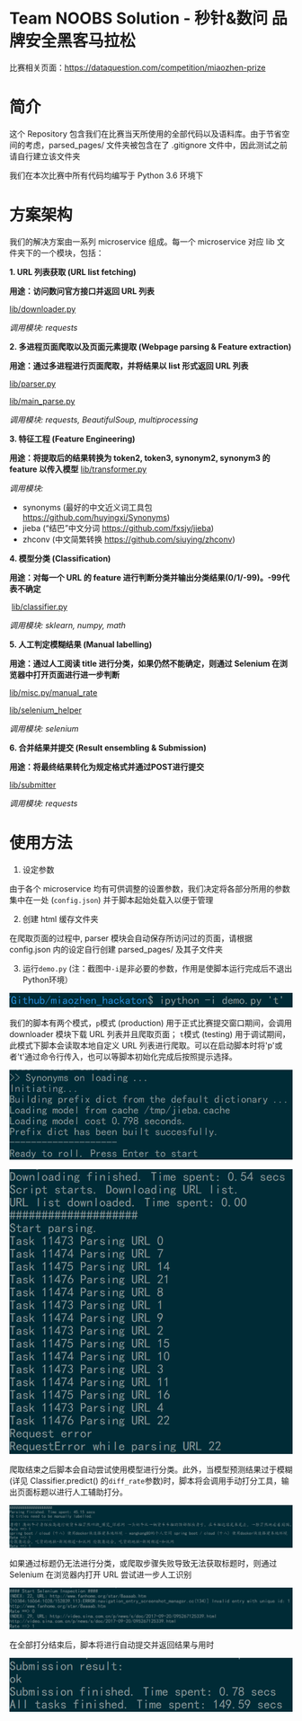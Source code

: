 Team NOOBS Solution - 秒针&数问 品牌安全黑客马拉松
======
比赛相关页面：https://dataquestion.com/competition/miaozhen-prize

简介
======
这个 Repository 包含我们在比赛当天所使用的全部代码以及语料库。由于节省空间的考虑，parsed_pages/ 文件夹被包含在了 .gitignore 文件中，因此测试之前请自行建立该文件夹

我们在本次比赛中所有代码均编写于 Python 3.6 环境下

方案架构
======
我们的解决方案由一系列 microservice 组成。每一个 microservice 对应 lib 文件夹下的一个模块，包括：

**1. URL 列表获取 (URL list fetching)**

**用途：访问数问官方接口并返回 URL 列表**

  [lib/downloader.py](lib/downloader.py)

*调用模块: requests*


**2. 多进程页面爬取以及页面元素提取 (Webpage parsing & Feature extraction)**

**用途：通过多进程进行页面爬取，并将结果以 list 形式返回 URL 列表**

  [lib/parser.py](lib/parser.py)
  
  [lib/main_parse.py](lib/main_parse.py)

*调用模块: requests, BeautifulSoup, multiprocessing*


**3. 特征工程 (Feature Engineering)**

**用途：将提取后的结果转换为 token2, token3, synonym2, synonym3 的 feature 以传入模型**
  [lib/transformer.py](lib/transformer.py)

*调用模块:* 

* synonyms (最好的中文近义词工具包 https://github.com/huyingxi/Synonyms)
* jieba (“结巴”中文分词 https://github.com/fxsjy/jieba)
* zhconv (中文简繁转换 https://github.com/siuying/zhconv)

**4. 模型分类 (Classification)**

**用途：对每一个 URL 的 feature 进行判断分类并输出分类结果(0/1/-99)。-99代表不确定**

  [lib/classifier.py](lib/classifier.py)

*调用模块: sklearn, numpy, math* 

**5. 人工判定模糊结果 (Manual labelling)**

**用途：通过人工阅读 title 进行分类，如果仍然不能确定，则通过 Selenium 在浏览器中打开页面进行进一步判断**

  [lib/misc.py/manual_rate](lib/misc.py)
  
  [lib/selenium_helper](lib/selenium_helper.py)

*调用模块: selenium* 

**6. 合并结果并提交 (Result ensembling & Submission)**

**用途：将最终结果转化为规定格式并通过POST进行提交**

  [lib/submitter](lib/submitter.py)

*调用模块: requests*

使用方法
======
1. 设定参数

由于各个 microservice 均有可供调整的设置参数，我们决定将各部分所用的参数集中在一处 (`config.json`) 并于脚本起始处载入以便于管理

2. 创建 html 缓存文件夹

在爬取页面的过程中, parser 模块会自动保存所访问过的页面，请根据 config.json 内的设定自行创建 parsed_pages/ 及其子文件夹

3. 运行`demo.py` (注：截图中`-i`是非必要的参数，作用是使脚本运行完成后不退出Python环境）

![Call](snapshots/call.png)

我们的脚本有两个模式，`p`模式 (production) 用于正式比赛提交窗口期间，会调用 downloader 模块下载 URL 列表并且爬取页面； `t`模式 (testing) 用于调试期间，此模式下脚本会读取本地自定义 URL 列表进行爬取。可以在启动脚本时将'p'或者't'通过命令行传入，也可以等脚本初始化完成后按照提示选择。

![Start](snapshots/start.png)

![Parsing](snapshots/parsing.png)

爬取结束之后脚本会自动尝试使用模型进行分类。此外，当模型预测结果过于模糊(详见 Classifier.predict() 的`diff_rate`参数)时，脚本将会调用手动打分工具，输出页面标题以进行人工辅助打分。

![Manual Rate](snapshots/manual_rate.png)

如果通过标题仍无法进行分类，或爬取步骤失败导致无法获取标题时，则通过 Selenium 在浏览器内打开 URL 尝试进一步人工识别

![Selenium](snapshots/manual_rate2.png)

在全部打分结束后，脚本将进行自动提交并返回结果与用时

![Submission](snapshots/submit.png)
